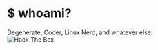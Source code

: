 # $ whoami?
Degenerate, Coder, Linux Nerd, and whatever else
<br />
<image src="https://www.hackthebox.eu/badge/image/641801" alt="Hack The Box">
